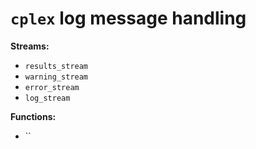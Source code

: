 # `cplex` log message handling


**Streams:**
- `results_stream`
- `warning_stream`
- `error_stream`
- `log_stream`

**Functions:**

- ``


